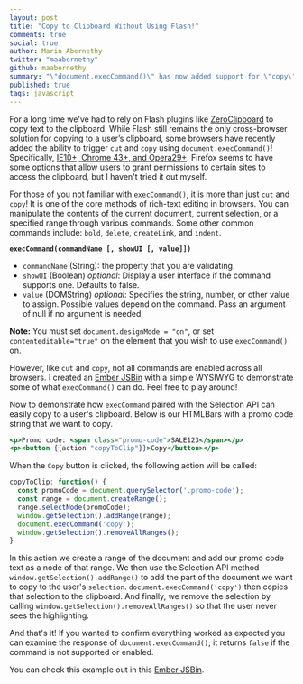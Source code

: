 ```yaml
---
layout: post
title: "Copy to Clipboard Without Using Flash!"
comments: true
social: true
author: Marin Abernethy
twitter: "maabernethy"
github: maabernethy
summary: "\"document.execCommand()\" has now added support for \"copy\" in some browsers"
published: true
tags: javascript
---
```


For a long time we've had to rely on Flash plugins like [ZeroClipboard](https://github.com/zeroclipboard/zeroclipboard) 
to copy text to the clipboard. While Flash still remains the only cross-browser solution for copying to a user’s clipboard, 
some browsers have recently added the ability to trigger `cut` and `copy` using `document.execCommand()`! Specifically, 
[IE10+, Chrome 43+, and Opera29+](http://caniuse.com/#search=clipboard%20API). Firefox seems to have some
[options](http://kb.mozillazine.org/Granting_JavaScript_access_to_the_clipboard) that allow users to grant permissions 
to certain sites to access the clipboard, but I haven't tried it out myself.

For those of you not familiar with `execCommand()`, it is  more than just `cut` and `copy`! It is one of the core methods
of rich-text editing in browsers. You can manipulate the contents of the current document, current selection, or a 
specified range through various commands. Some other common commands include: `bold`, `delete`,  `createLink`, and 
`indent`.

**`execCommand(commandName [, showUI [, value]])`**

  * `commandName` (String): the property that you are validating.
  * `showUI` (Boolean) *optional*: Display a user interface if the command supports one. Defaults to false.
  * `value` (DOMString) *optional*: Specifies the string, number, or other value to assign. Possible values
depend on the command. Pass an argument of null if no argument is needed.

**Note:** You must set `document.designMode = "on"`, or set `contenteditable="true"` on the element that you wish to use `execCommand()` on. 

However, like `cut` and `copy`, not all commands are enabled across all browsers. I created 
an [Ember JSBin](http://emberjs.jsbin.com/hagupu/5/edit?html,js,output) with a simple WYSIWYG
to demonstrate some of what `execCommand()` can do. Feel free to play around! 

Now to demonstrate how `execCommand` paired with the Selection API can easily copy to a user's clipboard. 
Below is our HTMLBars with a promo code string that we want to copy.

```hbs
<p>Promo code: <span class="promo-code">SALE123</span></p>
<p><button {{action "copyToClip"}}>Copy</button></p>
```

When the `Copy` button is clicked, the following action will be called:

```js
copyToClip: function() {
  const promoCode = document.querySelector('.promo-code');
  const range = document.createRange();  
  range.selectNode(promoCode);  
  window.getSelection().addRange(range);
  document.execCommand('copy'); 
  window.getSelection().removeAllRanges();
}
```

In this action we create a range of the document and add our promo code text as a node of that range. We then 
use the Selection API method `window.getSelection().addRange()` to add the part of the document we want to copy
to the user's `selection`. `document.execCommand('copy')` then copies that selection to the clipboard. 
And finally, we remove the selection by calling `window.getSelection().removeAllRanges()` so that the user 
never sees the highlighting.

And that's it! If you wanted to confirm everything worked as expected you can examine the response of 
`document.execCommand()`; it returns `false` if the command is not supported or enabled.

You can check this example out in this [Ember JSBin](http://emberjs.jsbin.com/faqixa/3/edit?html,js,output).
